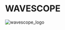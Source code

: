 # WAVESCOPE

![wavescope_logo](https://user-images.githubusercontent.com/26150152/148313680-4f5b0564-1784-4f49-93cd-f9295e8df976.png)
